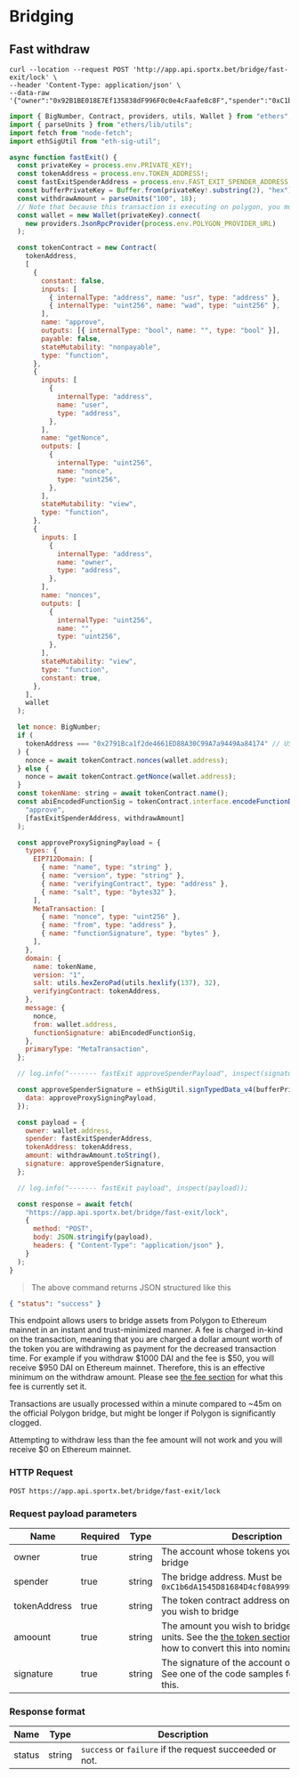 # Bridging

## Fast withdraw

```shell
curl --location --request POST 'http://app.api.sportx.bet/bridge/fast-exit/lock' \
--header 'Content-Type: application/json' \
--data-raw '{"owner":"0x92B1BE018E7Ef135838dF996F0c0e4cFaafe8c8F","spender":"0xC1b6dA1545D81684D4cf08A999B099f52C828E51","tokenAddress":"0x8f3Cf7ad23Cd3CaDbD9735AFf958023239c6A063","amount":"100000000000000000000","signature":"0xef8c1293c948bf1fd9ecc81003b6190f6e006fd2d746fcd9c9e8d29ce08d364c1884272d183b5792d275fa624408f372df742b15d143ffc90fd8c0fe179763031b"}'
```

```javascript
import { BigNumber, Contract, providers, utils, Wallet } from "ethers";
import { parseUnits } from "ethers/lib/utils";
import fetch from "node-fetch";
import ethSigUtil from "eth-sig-util";

async function fastExit() {
  const privateKey = process.env.PRIVATE_KEY!;
  const tokenAddress = process.env.TOKEN_ADDRESS!;
  const fastExitSpenderAddress = process.env.FAST_EXIT_SPENDER_ADDRESS;
  const bufferPrivateKey = Buffer.from(privateKey!.substring(2), "hex");
  const withdrawAmount = parseUnits("100", 18);
  // Note that because this transaction is executing on polygon, you must pass a JSON-RPC endpoint for Polygon, not Ethereum mainnet.
  const wallet = new Wallet(privateKey).connect(
    new providers.JsonRpcProvider(process.env.POLYGON_PROVIDER_URL)
  );

  const tokenContract = new Contract(
    tokenAddress,
    [
      {
        constant: false,
        inputs: [
          { internalType: "address", name: "usr", type: "address" },
          { internalType: "uint256", name: "wad", type: "uint256" },
        ],
        name: "approve",
        outputs: [{ internalType: "bool", name: "", type: "bool" }],
        payable: false,
        stateMutability: "nonpayable",
        type: "function",
      },
      {
        inputs: [
          {
            internalType: "address",
            name: "user",
            type: "address",
          },
        ],
        name: "getNonce",
        outputs: [
          {
            internalType: "uint256",
            name: "nonce",
            type: "uint256",
          },
        ],
        stateMutability: "view",
        type: "function",
      },
      {
        inputs: [
          {
            internalType: "address",
            name: "owner",
            type: "address",
          },
        ],
        name: "nonces",
        outputs: [
          {
            internalType: "uint256",
            name: "",
            type: "uint256",
          },
        ],
        stateMutability: "view",
        type: "function",
        constant: true,
      },
    ],
    wallet
  );

  let nonce: BigNumber;
  if (
    tokenAddress === "0x2791Bca1f2de4661ED88A30C99A7a9449Aa84174" // USDC has a non-standard get nonce method
  ) {
    nonce = await tokenContract.nonces(wallet.address);
  } else {
    nonce = await tokenContract.getNonce(wallet.address);
  }
  const tokenName: string = await tokenContract.name();
  const abiEncodedFunctionSig = tokenContract.interface.encodeFunctionData(
    "approve",
    [fastExitSpenderAddress, withdrawAmount]
  );

  const approveProxySigningPayload = {
    types: {
      EIP712Domain: [
        { name: "name", type: "string" },
        { name: "version", type: "string" },
        { name: "verifyingContract", type: "address" },
        { name: "salt", type: "bytes32" },
      ],
      MetaTransaction: [
        { name: "nonce", type: "uint256" },
        { name: "from", type: "address" },
        { name: "functionSignature", type: "bytes" },
      ],
    },
    domain: {
      name: tokenName,
      version: "1",
      salt: utils.hexZeroPad(utils.hexlify(137), 32),
      verifyingContract: tokenAddress,
    },
    message: {
      nonce,
      from: wallet.address,
      functionSignature: abiEncodedFunctionSig,
    },
    primaryType: "MetaTransaction",
  };

  // log.info("------- fastExit approveSpenderPayload", inspect(signaturePayload));

  const approveSpenderSignature = ethSigUtil.signTypedData_v4(bufferPrivateKey, {
    data: approveProxySigningPayload,
  });

  const payload = {
    owner: wallet.address,
    spender: fastExitSpenderAddress,
    tokenAddress: tokenAddress,
    amount: withdrawAmount.toString(),
    signature: approveSpenderSignature,
  };

  // log.info("------- fastExit payload", inspect(payload));

  const response = await fetch(
    "https://app.api.sportx.bet/bridge/fast-exit/lock",
    {
      method: "POST",
      body: JSON.stringify(payload),
      headers: { "Content-Type": "application/json" },
    }
  );
}
```

> The above command returns JSON structured like this

```json
{ "status": "success" }


```

This endpoint allows users to bridge assets from Polygon to Ethereum mainnet in an instant and trust-minimized manner. A fee is charged in-kind on the transaction, meaning that you are charged a dollar amount worth of the token you are withdrawing as payment for the decreased transaction time. For example if you withdraw $1000 DAI and the fee is $50, you will receive $950 DAI on Ethereum mainnet. Therefore, this is an effective minimum on the withdraw amount. Please see [the fee section](#fast-withdraw-fees) for what this fee is currently set it. 

Transactions are usually processed within a minute compared to ~45m on the official Polygon bridge, but might be longer if Polygon is significantly clogged.

<aside class="warning">
Attempting to withdraw less than the fee amount will not work and you will receive $0 on Ethereum mainnet. 
</aside>

### HTTP Request

`POST https://app.api.sportx.bet/bridge/fast-exit/lock`

### Request payload parameters

Name | Required | Type | Description
--- | --- | --- | ---
owner | true | string | The account whose tokens you wish to bridge
spender | true | string | The bridge address. Must be `0xC1b6dA1545D81684D4cf08A999B099f52C828E51`
tokenAddress | true | string | The token contract address on polygon that you wish to bridge
amoount | true | string | The amount you wish to bridge in ethereum units. See the [the token section](#tokens) section for how to convert this into nominal amounts.
signature | true | string | The signature of the account on this payload. See one of the code samples for how to do this.

### Response format

Name | Type | Description
--- | --- | ---
status | string | `success` or `failure` if the request succeeded or not. 



